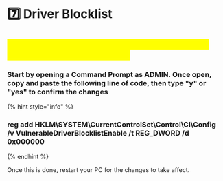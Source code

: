 # 7️⃣ Driver Blocklist

## _<mark style="color:yellow;">This page will help you disable the Vulnerable Driver Blocklist in Windows.</mark>_

### Start by opening a Command Prompt as ADMIN. Once open, copy and paste the following line of code, then type "y" or "yes" to confirm the changes

{% hint style="info" %}
### reg add HKLM\SYSTEM\CurrentControlSet\Control\CI\Config /v VulnerableDriverBlocklistEnable /t REG\_DWORD /d 0x000000
{% endhint %}

Once this is done, restart your PC for the changes to take affect.

<figure><img src="broken-reference" alt=""><figcaption></figcaption></figure>
